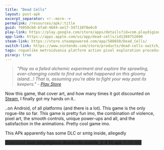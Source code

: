 ```yaml
---
title: "Dead Cells"
layout: post-apk
excerpt_separator: <!--more-->
permalink: /resources/apk/:title
guid: f6050cb0-6fa0-4684-ae17-347110f8e6c0
play-link: https://play.google.com/store/apps/details?id=com.playdigious.deadcells.mobile
app-link: https://apps.apple.com/us/app/dead-cells/id1389752090
steam-link: https://store.steampowered.com/app/588650/Dead_Cells/
switch-link: https://www.nintendo.com/store/products/dead-cells-switch/
tags: roguelike metroidvania platform action pixel exploration procedural 
piracy: true
---
```


> _"Play as a failed alchemic experiment and explore the sprawling, ever-changing castle to find out what happened on this gloomy island…! That is, assuming you’re able to fight your way past its keepers." - <a href="https://play.google.com/store/apps/details?id=com.playdigious.deadcells.mobile" target="_blank">Play Store</a>_

Now this game, that cover art, and how many times it got discounted on [Steam](https://store.steampowered.com/app/588650/Dead_Cells/), I finally got my hands on it..

..on Android, of all platforms (and there is a lot). This game is the only rogue-lite so far. This game is pretty fun imo<!--more-->, the combination of violence, pixel art, the smooth controls, unique power-ups and all, and the satisfaction in the animations. Pretty cool game imo.

This APk apparently has some DLC or smtg inside, allegedly <br>

<div class="text-center">
    <a class="btn btn-dark btn-block w-100" onclick='apk("com.playdigious.deadcells.mobile_2.4.14.apk")' target="_blank" style="text-decoration: none; background-color: #333;"> Download <b>com.playdigious.deadcells.mobile_2.4.14.apk</b> (1.09 GB)</a>
</div>
